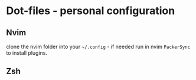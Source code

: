 # Dot-files - personal configuration 

## Nvim 
clone the nvim folder into your `~/.config` - if needed run in nvim `PackerSync` to install plugins.

## Zsh
